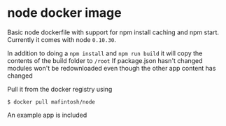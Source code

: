 # node docker image

Basic node dockerfile with support for npm install caching and npm start.
Currently it comes with node `0.10.30`.

In addition to doing a `npm install` and `npm run build` it will copy the contents of the build folder to `/root`
If package.json hasn't changed modules won't be redownloaded even though the other app content has changed

Pull it from the docker registry using

```
$ docker pull mafintosh/node
```

An example app is included
